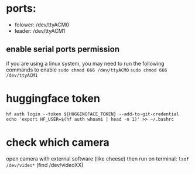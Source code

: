 # ports:
- folower: /dev/ttyACM0
- leader: /dev/ttyACM1

## enable serial ports permission
if you are using a linux system, you may need to run the following commands to enable
`sudo chmod 666 /dev/ttyACM0`
`sudo chmod 666 /dev/ttyACM1`

# huggingface token
`hf auth login --token ${HUGGINGFACE_TOKEN} --add-to-git-credential`
`echo 'export HF_USER=$(hf auth whoami | head -n 1)' >> ~/.bashrc`

# check which camera
open camera with external software (like cheese) then run on terminal:
`lsof /dev/video*`
(find /dev/videoXX)